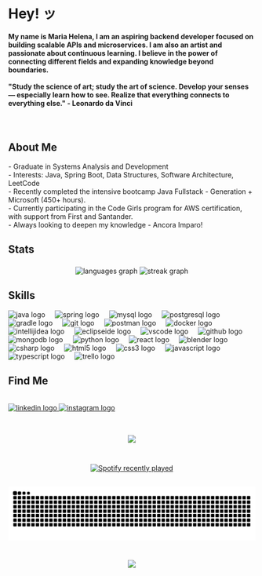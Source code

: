 <h1 align="left">Hey! ッ </h1>

<h4 align="left">My name is Maria Helena, I am an aspiring backend developer focused on building scalable APIs and microservices. I am also an artist and passionate about continuous learning. I believe in the power of connecting different fields and expanding knowledge beyond boundaries.<br><br>"Study the science of art; study the art of science. Develop your senses — especially learn how to see. Realize that everything connects to everything else." - Leonardo da Vinci</h4>

###

<br clear="both">

<h2 align="left">About Me</h2>

<p align="left">
  - Graduate in Systems Analysis and Development<br>
  - Interests: Java, Spring Boot, Data Structures, Software Architecture, LeetCode<br>
  - Recently completed the intensive bootcamp Java Fullstack - Generation + Microsoft (450+ hours).<br>
  - Currently participating in the Code Girls program for AWS certification, with support from First and Santander.<br>
  - Always looking to deepen my knowledge - Ancora Imparo!
</p>

###
###

<h2 align="left">Stats</h2>

###

<div align="center">
  <img src="https://github-readme-stats.vercel.app/api/top-langs?username=squarcinihelena&locale=en&hide_title=false&layout=compact&card_width=320&langs_count=5&theme=great-gatsby&hide_border=true&order=2" height="150" alt="languages graph"  />
  <img src="https://streak-stats.demolab.com?user=squarcinihelena&locale=en&mode=daily&theme=great-gatsby&hide_border=true&border_radius=5&order=3" height="150" alt="streak graph"  />
</div>

###

## Skills

<div align="left">
  <img src="https://skillicons.dev/icons?i=java" height="40" alt="java logo"  />
  <img width="12" />
  <img src="https://skillicons.dev/icons?i=spring" height="40" alt="spring logo"  />
  <img width="12" />
  <img src="https://skillicons.dev/icons?i=mysql" height="40" alt="mysql logo"  />
  <img width="12" />
  <img src="https://skillicons.dev/icons?i=postgres" height="40" alt="postgresql logo"  />
  <img width="12" />
  <img src="https://skillicons.dev/icons?i=gradle" height="40" alt="gradle logo"  />
  <img width="12" />
  <img src="https://skillicons.dev/icons?i=git" height="40" alt="git logo"  />
  <img width="12" />
  <img src="https://skillicons.dev/icons?i=postman" height="40" alt="postman logo"  />
  <img width="12" />
  <img src="https://skillicons.dev/icons?i=docker" height="40" alt="docker logo"  />
  <img width="12" />
  <img src="https://skillicons.dev/icons?i=idea" height="40" alt="intellijidea logo"  />
  <img width="12" />
  <img src="https://skillicons.dev/icons?i=eclipse" height="40" alt="eclipseide logo"  />
  <img width="12" />
  <img src="https://skillicons.dev/icons?i=vscode" height="40" alt="vscode logo"  />
  <img width="12" />
  <img src="https://skillicons.dev/icons?i=github" height="40" alt="github logo"  />
  <img width="12" />
  <img src="https://skillicons.dev/icons?i=mongodb" height="40" alt="mongodb logo"  />
  <img width="12" />
  <img src="https://skillicons.dev/icons?i=py" height="40" alt="python logo"  />
  <img width="12" />
  <img src="https://skillicons.dev/icons?i=react" height="40" alt="react logo"  />
  <img width="12" />
  <img src="https://skillicons.dev/icons?i=blender" height="40" alt="blender logo"  />
  <img width="12" />
  <img src="https://skillicons.dev/icons?i=cs" height="40" alt="csharp logo"  />
  <img width="12" />
  <img src="https://skillicons.dev/icons?i=html" height="40" alt="html5 logo"  />
  <img width="12" />
  <img src="https://skillicons.dev/icons?i=css" height="40" alt="css3 logo"  />
  <img width="12" />
  <img src="https://skillicons.dev/icons?i=js" height="40" alt="javascript logo"  />
  <img width="12" />
  <img src="https://skillicons.dev/icons?i=ts" height="40" alt="typescript logo"  />
  <img width="12" />
  <img src="https://cdn.jsdelivr.net/gh/devicons/devicon/icons/trello/trello-plain.svg" height="40" alt="trello logo"  />
</div>

<h2 align="left">Find Me</h2>

<br clear="both">

<div align="left">
  <a href="https://www.linkedin.com/in/maria-helena-squarcini-5319ba206/" target="_blank">
    <img src="https://raw.githubusercontent.com/maurodesouza/profile-readme-generator/master/src/assets/icons/social/linkedin/default.svg" width="35" height="26" alt="linkedin logo"  />
  </a>
  <a href="https://www.instagram.com/squarcinihelena/" target="_blank">
    <img src="https://raw.githubusercontent.com/maurodesouza/profile-readme-generator/master/src/assets/icons/social/instagram/default.svg" width="35" height="26" alt="instagram logo"  />
  </a>
</div>

###

<h2 align="left"></h2>

###

<br clear="both">

<div align="center">
  <img height="180" src="https://i.gifer.com/1Dv5.gif"  />
</div>

###

<br clear="both">

<div align="center">
  <a href="https://open.spotify.com/user/22xwvaprb7b2krxuk5a2bnqzq">
    <img src="https://spotify-recently-played-readme.vercel.app/api?user=22xwvaprb7b2krxuk5a2bnqzq&count=2&unique=true" alt="Spotify recently played"  />
  </a>
</div>

## 

<picture align="center">
  <source media="(prefers-color-scheme: dark)" srcset="https://raw.githubusercontent.com/squarcinihelena/squarcinihelena/output/github-contribution-grid-snake-dark.svg">
  <source media="(prefers-color-scheme: light)" srcset="https://raw.githubusercontent.com/squarcinihelena/squarcinihelena/output/github-contribution-grid-snake-dark.svg">
  <img align="center" alt="Animação da Grade de Contribuições do GitHub" src="https://raw.githubusercontent.com/squarcinihelena/squarcinihelena/output/github-contribution-grid-snake.svg">
</picture>

###

<br clear="both">

<div align="center">
  <img src="https://visitor-badge.laobi.icu/badge?page_id=squarcinihelena.squarcinihelena&right_color=violet"  />
</div>

###
